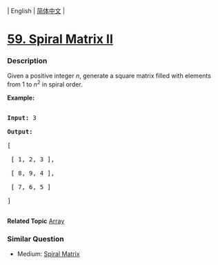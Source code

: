 | English | [简体中文](README.md) |

# [59. Spiral Matrix II](https://leetcode-cn.com/problems/spiral-matrix-ii)
 ### Description
<p>Given a positive integer <em>n</em>, generate a square matrix filled with elements from 1 to <em>n</em><sup>2</sup> in spiral order.</p>

<p><strong>Example:</strong></p>

<pre>
<strong>Input:</strong> 3
<strong>Output:</strong>
[
 [ 1, 2, 3 ],
 [ 8, 9, 4 ],
 [ 7, 6, 5 ]
]
</pre>

**Related Topic**  [Array](https://leetcode-cn.com/tag/array) 

### Similar Question
 - Medium:	[Spiral Matrix](https://leetcode-cn.com/problems/spiral-matrix) 

